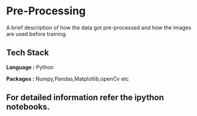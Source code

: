 
# Pre-Processing

A brief description of how the data got pre-processed and how the images are used before training.


## Tech Stack

**Language :** Python

**Packages :** Numpy,Pandas,Matplotlib,openCv etc

## For detailed information refer the ipython notebooks.

